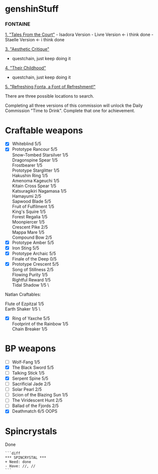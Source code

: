  # genshinStuff </h1>

<h3>FONTAINE</h3>

<ins>1. "Tales From the Court"</ins>
    - Isadora Version
    - Livre Version <- i think done
    - Staelle Version <- i think done

<ins>3. "Aesthetic Critique"</ins>

- questchain, just keep doing it

<ins>4. "Their Childhood"</ins>

- questchain, just keep doing it

<ins>5. "Refreshing Fonta, a Font of Refreshment!"</ins>

There are three possible locations to search.

Completing all three versions of this commission will unlock the Daily Commission "Time to Drink". 
Complete that one for achievement.


# Craftable weapons </h1>

- [x] Whiteblind 5/5 
- [x] Prototype Rancour 5/5 \
Snow-Tombed Starsilver 1/5 \
Dragonspine Spear 1/5 \
Frostbearer 1/5 \
Prototype Starglitter 1/5 \
Hakushin Ring 1/5 \
Amenoma Kageuchi 1/5 \
Kitain Cross Spear 1/5 \
Katsuragikiri Nagamasa 1/5 \
Hamayumi 2/5 \
Sapwood Blade 5/5 \
Fruit of Fulfilment 1/5 \
King's Squire 1/5 \
Forest Regalia 1/5 \
Moonpiercer 1/5 \
Crescent Pike 2/5 \
Mappa Mare 1/5 \
Compound Bow 2/5 
- [x] Prototype Amber 5/5 
- [x] Iron Sting 5/5 
- [x] Prototype Archaic 5/5 \
Finale of the Deep 0/5 
- [x] Prototype Crescent 5/5 \
Song of Stillness 2/5 \
Flowing Purity 1/5 \
Rightful Reward 1/5 \
Tidal Shadow 1/5 \

Natlan Craftables:

Flute of Ezpitzal 1/5 \
Earth Shaker 1/5 \
- [x] Ring of Yaxche 5/5 \
Footprint of the Rainbow 1/5 \
Chain Breaker 1/5 

# BP weapons </h1>

- [ ] Wolf-Fang 1/5
- [x] The Black Sword 5/5 
- [ ] Talking Stick 1/5
- [x] Serpent Spine 5/5 
- [ ] Sacrificial Jade 2/5
- [ ] Solar Pearl 2/5 
- [ ] Scion of the Blazing Sun 1/5
- [ ] The Viridescent Hunt 2/5 
- [ ] Ballad of the Fjords 2/5
- [x] Deathmatch 6/5 OOPS

# Spincrystals </h1>

Done

~~~
```diff
*** SPINCRYSTAL ***
+ Need: done
- Have: //, //
```
~~~